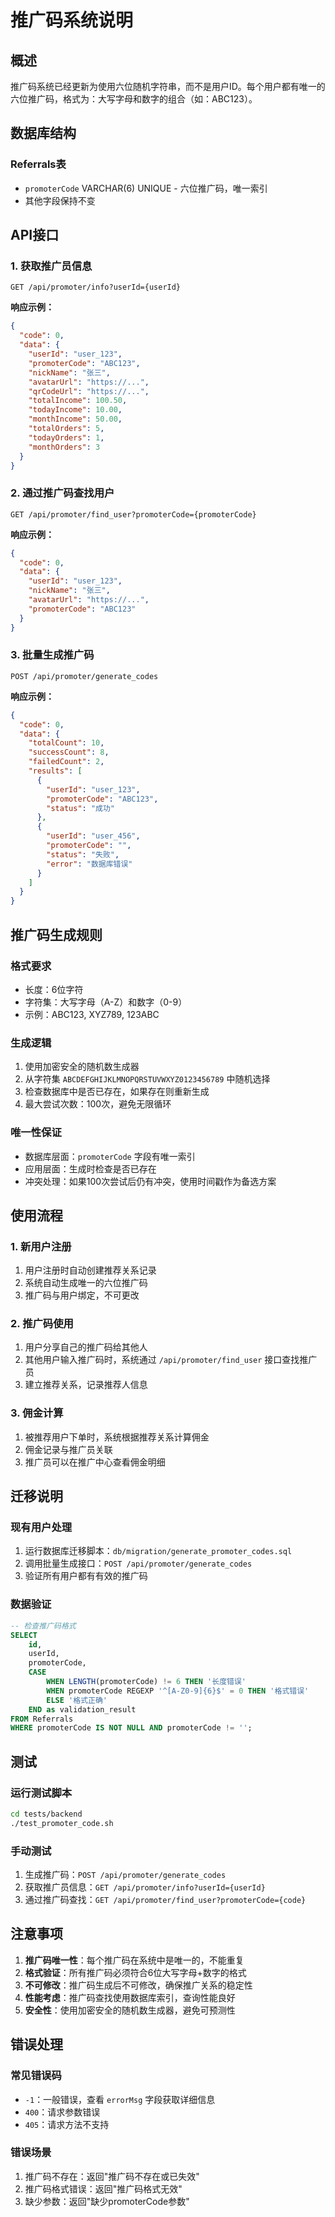 # 推广码系统说明

## 概述

推广码系统已经更新为使用六位随机字符串，而不是用户ID。每个用户都有唯一的六位推广码，格式为：大写字母和数字的组合（如：ABC123）。

## 数据库结构

### Referrals表
- `promoterCode` VARCHAR(6) UNIQUE - 六位推广码，唯一索引
- 其他字段保持不变

## API接口

### 1. 获取推广员信息
```
GET /api/promoter/info?userId={userId}
```

**响应示例：**
```json
{
  "code": 0,
  "data": {
    "userId": "user_123",
    "promoterCode": "ABC123",
    "nickName": "张三",
    "avatarUrl": "https://...",
    "qrCodeUrl": "https://...",
    "totalIncome": 100.50,
    "todayIncome": 10.00,
    "monthIncome": 50.00,
    "totalOrders": 5,
    "todayOrders": 1,
    "monthOrders": 3
  }
}
```

### 2. 通过推广码查找用户
```
GET /api/promoter/find_user?promoterCode={promoterCode}
```

**响应示例：**
```json
{
  "code": 0,
  "data": {
    "userId": "user_123",
    "nickName": "张三",
    "avatarUrl": "https://...",
    "promoterCode": "ABC123"
  }
}
```

### 3. 批量生成推广码
```
POST /api/promoter/generate_codes
```

**响应示例：**
```json
{
  "code": 0,
  "data": {
    "totalCount": 10,
    "successCount": 8,
    "failedCount": 2,
    "results": [
      {
        "userId": "user_123",
        "promoterCode": "ABC123",
        "status": "成功"
      },
      {
        "userId": "user_456",
        "promoterCode": "",
        "status": "失败",
        "error": "数据库错误"
      }
    ]
  }
}
```

## 推广码生成规则

### 格式要求
- 长度：6位字符
- 字符集：大写字母（A-Z）和数字（0-9）
- 示例：ABC123, XYZ789, 123ABC

### 生成逻辑
1. 使用加密安全的随机数生成器
2. 从字符集 `ABCDEFGHIJKLMNOPQRSTUVWXYZ0123456789` 中随机选择
3. 检查数据库中是否已存在，如果存在则重新生成
4. 最大尝试次数：100次，避免无限循环

### 唯一性保证
- 数据库层面：`promoterCode` 字段有唯一索引
- 应用层面：生成时检查是否已存在
- 冲突处理：如果100次尝试后仍有冲突，使用时间戳作为备选方案

## 使用流程

### 1. 新用户注册
1. 用户注册时自动创建推荐关系记录
2. 系统自动生成唯一的六位推广码
3. 推广码与用户绑定，不可更改

### 2. 推广码使用
1. 用户分享自己的推广码给其他人
2. 其他用户输入推广码时，系统通过 `/api/promoter/find_user` 接口查找推广员
3. 建立推荐关系，记录推荐人信息

### 3. 佣金计算
1. 被推荐用户下单时，系统根据推荐关系计算佣金
2. 佣金记录与推广员关联
3. 推广员可以在推广中心查看佣金明细

## 迁移说明

### 现有用户处理
1. 运行数据库迁移脚本：`db/migration/generate_promoter_codes.sql`
2. 调用批量生成接口：`POST /api/promoter/generate_codes`
3. 验证所有用户都有有效的推广码

### 数据验证
```sql
-- 检查推广码格式
SELECT 
    id,
    userId,
    promoterCode,
    CASE 
        WHEN LENGTH(promoterCode) != 6 THEN '长度错误'
        WHEN promoterCode REGEXP '^[A-Z0-9]{6}$' = 0 THEN '格式错误'
        ELSE '格式正确'
    END as validation_result
FROM Referrals 
WHERE promoterCode IS NOT NULL AND promoterCode != '';
```

## 测试

### 运行测试脚本
```bash
cd tests/backend
./test_promoter_code.sh
```

### 手动测试
1. 生成推广码：`POST /api/promoter/generate_codes`
2. 获取推广员信息：`GET /api/promoter/info?userId={userId}`
3. 通过推广码查找：`GET /api/promoter/find_user?promoterCode={code}`

## 注意事项

1. **推广码唯一性**：每个推广码在系统中是唯一的，不能重复
2. **格式验证**：所有推广码必须符合6位大写字母+数字的格式
3. **不可修改**：推广码生成后不可修改，确保推广关系的稳定性
4. **性能考虑**：推广码查找使用数据库索引，查询性能良好
5. **安全性**：使用加密安全的随机数生成器，避免可预测性

## 错误处理

### 常见错误码
- `-1`：一般错误，查看 `errorMsg` 字段获取详细信息
- `400`：请求参数错误
- `405`：请求方法不支持

### 错误场景
1. 推广码不存在：返回"推广码不存在或已失效"
2. 推广码格式错误：返回"推广码格式无效"
3. 缺少参数：返回"缺少promoterCode参数" 